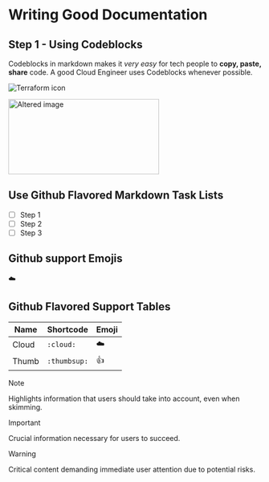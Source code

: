 # Writing Good Documentation

## Step 1 - Using Codeblocks
Codeblocks in markdown makes it *very easy* for tech people to **copy, paste, share** code.
A good Cloud Engineer uses Codeblocks whenever possible.

![Terraform icon](https://banner2.cleanpng.com/20180529/szy/kisspng-terraform-hashicorp-microsoft-azure-infrastructure-5b0e0b6cc80963.2449977615276470848194.jpg)

<!--Resize with HTML -->
<img src="https://banner2.cleanpng.com/20180529/szy/kisspng-terraform-hashicorp-microsoft-azure-infrastructure-5b0e0b6cc80963.2449977615276470848194.jpg" width="300" height="150" alt="Altered image" />

## Use Github Flavored Markdown Task Lists
- [ ] Step 1
- [ ] Step 2
- [ ] Step 3

## Github support Emojis
:cloud:

## Github Flavored Support Tables
| Name | Shortcode | Emoji |
| --- | --- |  --- |
| Cloud | `:cloud:` | :cloud: |
| Thumb | `:thumbsup:` | :thumbsup: |


> [!NOTE]
> Highlights information that users should take into account, even when skimming.

> [!IMPORTANT]
> Crucial information necessary for users to succeed.

> [!WARNING]
> Critical content demanding immediate user attention due to potential risks.
